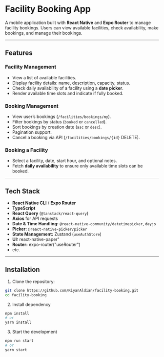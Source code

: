 # Facility Booking App

A mobile application built with **React Native** and **Expo Router** to manage facility bookings. Users can view available facilities, check availability, make bookings, and manage their bookings.

---

## Features

### Facility Management
- View a list of available facilities.
- Display facility details: name, description, capacity, status.
- Check daily availability of a facility using a **date picker**.
- Render available time slots and indicate if fully booked.

### Booking Management
- View user’s bookings (`/facilities/bookings/my`).
- Filter bookings by status (`booked` or `cancelled`).
- Sort bookings by creation date (`asc` or `desc`).
- Pagination support.
- Cancel a booking via API (`/facilities/bookings/{id}` DELETE).

### Booking a Facility
- Select a facility, date, start hour, and optional notes.
- Fetch **daily availability** to ensure only available time slots can be booked.

---


## Tech Stack

- **React Native CLI** / **Expo Router**
- **TypeScript**
- **React Query** (`@tanstack/react-query`)
- **Axios** for API requests
- **Date & Time Handling:** `@react-native-community/datetimepicker`, `dayjs`
- **Picker:** `@react-native-picker/picker`
- **State Management:** Zustand (`useAuthStore`)
- **UI:** react-native-paper"
- **Router:** expo-router("useRouter")
- etc.
---

## Installation

1. Clone the repository:
```bash
git clone https://github.com/RiyanAldian/facility-booking.git
cd facility-booking
```

2. Install dependency
```bash
npm install
# or
yarn install
```

3. Start the development
```bash 
npm run start
# or
yarn start
```
